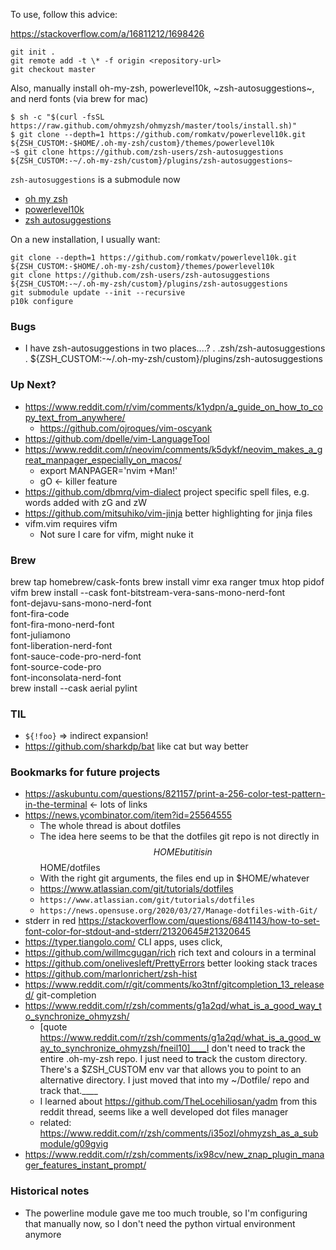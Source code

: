 To use, follow this advice:

https://stackoverflow.com/a/16811212/1698426

    git init .
    git remote add -t \* -f origin <repository-url>
    git checkout master

Also, manually install oh-my-zsh, powerlevel10k, ~zsh-autosuggestions~, and nerd fonts (via brew for mac)

    $ sh -c "$(curl -fsSL https://raw.github.com/ohmyzsh/ohmyzsh/master/tools/install.sh)"
    $ git clone --depth=1 https://github.com/romkatv/powerlevel10k.git ${ZSH_CUSTOM:-$HOME/.oh-my-zsh/custom}/themes/powerlevel10k
    ~$ git clone https://github.com/zsh-users/zsh-autosuggestions ${ZSH_CUSTOM:-~/.oh-my-zsh/custom}/plugins/zsh-autosuggestions~

`zsh-autosuggestions` is a submodule now

- [oh my zsh](https://github.com/ohmyzsh/ohmyzsh)
- [powerlevel10k](https://github.com/romkatv/powerlevel10k)
- [zsh autosuggestions](https://github.com/zsh-users/zsh-autosuggestions)

On a new installation, I usually want:

    git clone --depth=1 https://github.com/romkatv/powerlevel10k.git ${ZSH_CUSTOM:-$HOME/.oh-my-zsh/custom}/themes/powerlevel10k
    git clone https://github.com/zsh-users/zsh-autosuggestions ${ZSH_CUSTOM:-~/.oh-my-zsh/custom}/plugins/zsh-autosuggestions
    git submodule update --init --recursive
    p10k configure

### Bugs

- I have zsh-autosuggestions in two places....?
  . .zsh/zsh-autosuggestions
  . ${ZSH_CUSTOM:-~/.oh-my-zsh/custom}/plugins/zsh-autosuggestions


### Up Next?

- https://www.reddit.com/r/vim/comments/k1ydpn/a_guide_on_how_to_copy_text_from_anywhere/
    - https://github.com/ojroques/vim-oscyank
- https://github.com/dpelle/vim-LanguageTool
- https://www.reddit.com/r/neovim/comments/k5dykf/neovim_makes_a_great_manpager_especially_on_macos/
    - export MANPAGER='nvim +Man!'
    - gO <- killer feature
- https://github.com/dbmrq/vim-dialect
  project specific spell files, e.g. words added with zG and zW
- https://github.com/mitsuhiko/vim-jinja better highlighting for jinja files
- vifm.vim requires vifm
  - Not sure I care for vifm, might nuke it

### Brew

brew tap homebrew/cask-fonts
brew install vimr exa ranger tmux htop pidof vifm
brew install --cask font-bitstream-vera-sans-mono-nerd-font \
    font-dejavu-sans-mono-nerd-font \
    font-fira-code \
    font-fira-mono-nerd-font \
    font-juliamono \
    font-liberation-nerd-font \
    font-sauce-code-pro-nerd-font \
    font-source-code-pro \
    font-inconsolata-nerd-font \
brew install --cask aerial
pylint


### TIL

* `${!foo}` => indirect expansion!
* https://github.com/sharkdp/bat like cat but way better
 
### Bookmarks for future projects

- https://askubuntu.com/questions/821157/print-a-256-color-test-pattern-in-the-terminal <- lots of links
- https://news.ycombinator.com/item?id=25564555
    - The whole thread is about dotfiles
    - The idea here seems to be that the dotfiles git repo is not directly in $$HOME but it is in $$HOME/dotfiles
    - With the right git arguments, the files end up in $HOME/whatever
    - https://www.atlassian.com/git/tutorials/dotfiles
    - `https://www.atlassian.com/git/tutorials/dotfiles`
    - `https://news.opensuse.org/2020/03/27/Manage-dotfiles-with-Git/`
- stderr in red https://stackoverflow.com/questions/6841143/how-to-set-font-color-for-stdout-and-stderr/21320645#21320645
- https://typer.tiangolo.com/ CLI apps, uses click, 
- https://github.com/willmcgugan/rich rich text and colours in a terminal
- https://github.com/onelivesleft/PrettyErrors better looking stack traces
- https://github.com/marlonrichert/zsh-hist
- https://www.reddit.com/r/git/comments/ko3tnf/gitcompletion_13_released/ git-completion
- https://www.reddit.com/r/zsh/comments/g1a2qd/what_is_a_good_way_to_synchronize_ohmyzsh/ 
  - [quote https://www.reddit.com/r/zsh/comments/g1a2qd/what_is_a_good_way_to_synchronize_ohmyzsh/fneil10]____I don't need to track the entire .oh-my-zsh repo. I just need to track the custom directory. There's a $ZSH_CUSTOM env var that allows you to point to an alternative directory. I just moved that into my ~/Dotfile/ repo and track that.____
  - I learned about https://github.com/TheLocehiliosan/yadm from this reddit thread, seems like a well developed dot files manager 
  - related: https://www.reddit.com/r/zsh/comments/i35ozl/ohmyzsh_as_a_submodule/g09gvig
- https://www.reddit.com/r/zsh/comments/ix98cv/new_znap_plugin_manager_features_instant_prompt/


### Historical notes

- The powerline module gave me too much trouble, so I'm configuring that manually now, so I don't need the python virtual environment anymore
